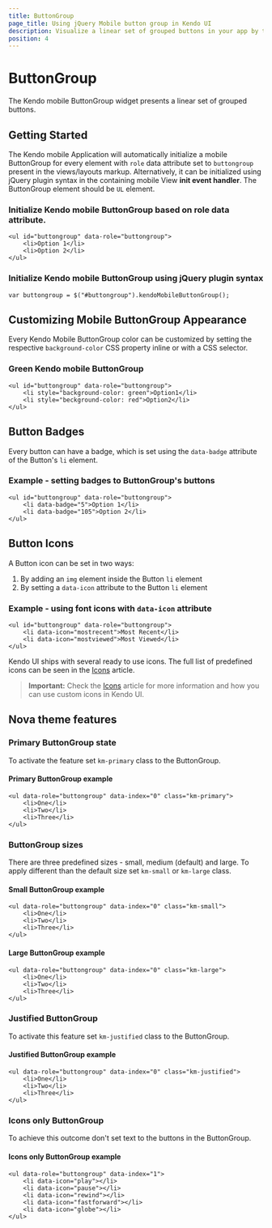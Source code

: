 ```yaml
---
title: ButtonGroup
page_title: Using jQuery Mobile button group in Kendo UI
description: Visualize a linear set of grouped buttons in your app by the initialization of Kendo ButtonGroup. Learn how to customize the appearance of the mobile button and set its icons.
position: 4
---
```


# ButtonGroup

The Kendo mobile ButtonGroup widget presents a linear set of grouped buttons.

## Getting Started

The Kendo mobile Application will automatically initialize a mobile ButtonGroup for every element with `role` data attribute set to `buttongroup`
present in the views/layouts markup. Alternatively, it can be initialized using jQuery plugin syntax in the containing mobile View **init event handler**. The ButtonGroup element should be `UL` element.

### Initialize Kendo mobile ButtonGroup based on role data attribute.

    <ul id="buttongroup" data-role="buttongroup">
        <li>Option 1</li>
        <li>Option 2</li>
    </ul>

### Initialize Kendo mobile ButtonGroup using jQuery plugin syntax

    var buttongroup = $("#buttongroup").kendoMobileButtonGroup();

## Customizing Mobile ButtonGroup Appearance


Every Kendo Mobile ButtonGroup color can be customized by setting the respective `background-color` CSS property inline or with a CSS selector.

### Green Kendo mobile ButtonGroup

    <ul id="buttongroup" data-role="buttongroup">
        <li style="background-color: green">Option1</li>
        <li style="beckground-color: red">Option2</li>
    </ul>

## Button Badges

Every button can have a badge, which is set using the `data-badge` attribute of the Button's `li` element.

### Example - setting badges to ButtonGroup's buttons

    <ul id="buttongroup" data-role="buttongroup">
        <li data-badge="5">Option 1</li>
        <li data-badge="105">Option 2</li>
    </ul>

## Button Icons

A Button icon can be set in two ways:

1. By adding an `img` element inside the Button `li` element
2. By setting a `data-icon` attribute to the Button `li` element
   
### Example - using font icons with `data-icon` attribute

    <ul id="buttongroup" data-role="buttongroup">
        <li data-icon="mostrecent">Most Recent</li>
        <li data-icon="mostviewed">Most Viewed</li>
    </ul>

Kendo UI ships with several ready to use icons. The full list of predefined icons can be seen in the [Icons](./icons) article.

> **Important:** Check the [Icons](./icons) article for more information and how you can use custom icons in Kendo UI.

## Nova theme features

### Primary ButtonGroup state

To activate the feature set `km-primary` class to the ButtonGroup.

#### Primary ButtonGroup example

    <ul data-role="buttongroup" data-index="0" class="km-primary">
        <li>One</li>
        <li>Two</li>
        <li>Three</li>
    </ul>

### ButtonGroup sizes

There are three predefined sizes - small, medium (default) and large. To apply different than the default size set `km-small` or `km-large` class.

#### Small ButtonGroup example

    <ul data-role="buttongroup" data-index="0" class="km-small">
        <li>One</li>
        <li>Two</li>
        <li>Three</li>
    </ul>

#### Large ButtonGroup example

    <ul data-role="buttongroup" data-index="0" class="km-large">
        <li>One</li>
        <li>Two</li>
        <li>Three</li>
    </ul>

### Justified ButtonGroup

To activate this feature set `km-justified` class to the ButtonGroup.

#### Justified ButtonGroup example

    <ul data-role="buttongroup" data-index="0" class="km-justified">
        <li>One</li>
        <li>Two</li>
        <li>Three</li>
    </ul>

### Icons only ButtonGroup

To achieve this outcome don't set text to the buttons in the ButtonGroup.

#### Icons only ButtonGroup example

    <ul data-role="buttongroup" data-index="1">
        <li data-icon="play"></li>
        <li data-icon="pause"></li>
        <li data-icon="rewind"></li>
        <li data-icon="fastforward"></li>
        <li data-icon="globe"></li>
    </ul>

